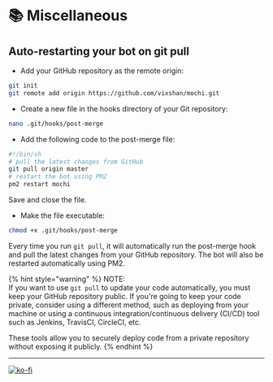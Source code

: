 # 📚 Miscellaneous

## Auto-restarting your bot on git pull

* Add your GitHub repository as the remote origin:

```bash
git init
git remote add origin https://github.com/vixshan/mochi.git
```

* Create a new file in the hooks directory of your Git repository:

```bash
nano .git/hooks/post-merge
```

* Add the following code to the post-merge file:

```bash
#!/bin/sh
# pull the latest changes from GitHub
git pull origin master
# restart the bot using PM2
pm2 restart mochi
```

Save and close the file.

* Make the file executable:

```bash
chmod +x .git/hooks/post-merge
```

Every time you run `git pull`, it will automatically run the post-merge hook and pull the latest changes from your GitHub repository. The bot will also be restarted automatically using PM2.

{% hint style="warning" %}
NOTE:\
If you want to use `git pull` to update your code automatically, you must keep your GitHub repository public. If you're going to keep your code private, consider using a different method, such as deploying from your machine or using a continuous integration/continuous delivery (CI/CD) tool such as Jenkins, TravisCI, CircleCI, etc.&#x20;

These tools allow you to securely deploy code from a private repository without exposing it publicly.
{% endhint %}

***

[![ko-fi](https://ko-fi.com/img/githubbutton\_sm.svg)](https://ko-fi.com/vikshan)
